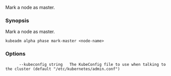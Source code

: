 
Mark a node as master.

### Synopsis


Mark a node as master.

```
kubeadm alpha phase mark-master <node-name>
```

### Options

```
      --kubeconfig string   The KubeConfig file to use when talking to the cluster (default "/etc/kubernetes/admin.conf")
```

